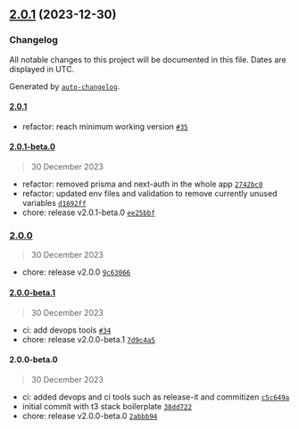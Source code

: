 

## [2.0.1](https://github.com/chof64/chadfernandez-me/compare/2.0.0...2.0.1) (2023-12-30)

### Changelog

All notable changes to this project will be documented in this file. Dates are displayed in UTC.

Generated by [`auto-changelog`](https://github.com/CookPete/auto-changelog).

#### [2.0.1](https://github.com/chof64/chadfernandez-me/compare/2.0.1-beta.0...2.0.1)

- refactor: reach minimum working version [`#35`](https://github.com/chof64/chadfernandez-me/pull/35)

#### [2.0.1-beta.0](https://github.com/chof64/chadfernandez-me/compare/2.0.0...2.0.1-beta.0)

> 30 December 2023

- refactor: removed prisma and next-auth in the whole app [`2742bc0`](https://github.com/chof64/chadfernandez-me/commit/2742bc0f55f918e570425113da7f6220bb0cc5a6)
- refactor: updated env files and validation to remove currently unused variables [`d1692ff`](https://github.com/chof64/chadfernandez-me/commit/d1692ff7ee069b91dc20b572e746b7a6fb023407)
- chore: release v2.0.1-beta.0 [`ee25bbf`](https://github.com/chof64/chadfernandez-me/commit/ee25bbf02e024a4ca1b32fc3f8f25afc3a80f4ce)

### [2.0.0](https://github.com/chof64/chadfernandez-me/compare/2.0.0-beta.1...2.0.0)

> 30 December 2023

- chore: release v2.0.0 [`9c63066`](https://github.com/chof64/chadfernandez-me/commit/9c63066f251683c8689d5c3774b865b93eaf54f9)

#### [2.0.0-beta.1](https://github.com/chof64/chadfernandez-me/compare/2.0.0-beta.0...2.0.0-beta.1)

> 30 December 2023

- ci: add devops tools [`#34`](https://github.com/chof64/chadfernandez-me/pull/34)
- chore: release v2.0.0-beta.1 [`7d9c4a5`](https://github.com/chof64/chadfernandez-me/commit/7d9c4a573b1b7f13779d7891969a9fadbf0f502c)

#### 2.0.0-beta.0

> 30 December 2023

- ci: added devops and ci tools such as release-it and commitizen [`c5c649a`](https://github.com/chof64/chadfernandez-me/commit/c5c649aea7c896752f3495ef727db1fd20a7c53a)
- initial commit with t3 stack boilerplate [`38dd722`](https://github.com/chof64/chadfernandez-me/commit/38dd722a938e2eb0b6e6db5960c8836dc3648490)
- chore: release v2.0.0-beta.0 [`2abbb94`](https://github.com/chof64/chadfernandez-me/commit/2abbb94185c91e9bed0f0116efc18eee5fd80e2f)
